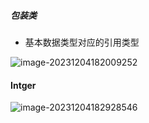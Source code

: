 ##### 包装类

- 基本数据类型对应的引用类型

![image-20231204182009252](C:\Users\18058\Desktop\practice\Java\note\image\image-20231204182009252.png)

#### Intger

![image-20231204182928546](C:\Users\18058\Desktop\practice\Java\note\image\image-20231204182928546.png)